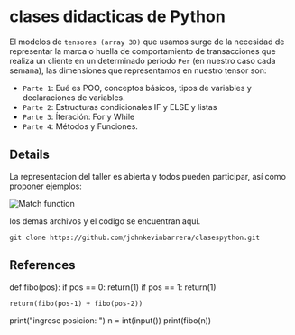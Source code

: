 # clases didacticas de Python

El modelos de `tensores (array 3D)` que usamos surge de la necesidad de representar la marca o huella de comportamiento de transacciones que realiza un cliente en un determinado periodo `Per` (en nuestro caso cada semana), las dimensiones que representamos en nuestro tensor son:

- `Parte 1`: Eué es POO, conceptos básicos, tipos de variables y declaraciones de variables.
- `Parte 2`: Estructuras condicionales IF y ELSE y listas
- `Parte 3`: Íteración: For y While
- `Parte 4`: Métodos y Funciones.

## Details
La representacion del taller es abierta y todos pueden participar, así como proponer ejemplos:

![Match function](https://user-images.githubusercontent.com/7105645/46182744-421d5600-c293-11e8-8b30-efd93fa1395a.png)

los demas archivos y el codigo se encuentran aquí.
```git
git clone https://github.com/johnkevinbarrera/clasespython.git
```

## References

def fibo(pos):
    if pos == 0:
        return(1)
    if pos == 1:
        return(1)

    return(fibo(pos-1) + fibo(pos-2))

print("ingrese posicion: ")
n = int(input())
print(fibo(n))




